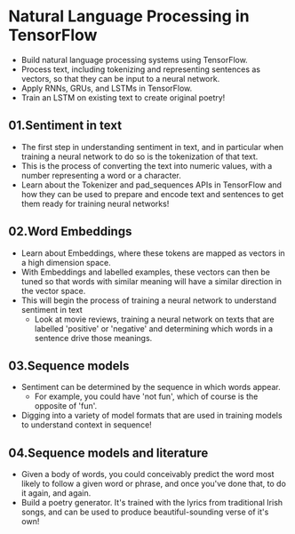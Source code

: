 # Natural Language Processing in TensorFlow
- Build natural language processing systems using TensorFlow. 
- Process text, including tokenizing and representing sentences as vectors, so that they can be input to a neural network. 
- Apply RNNs, GRUs, and LSTMs in TensorFlow. 
- Train an  LSTM on existing text to create original poetry!

## 01.Sentiment in text
- The first step in understanding sentiment in text, and in particular when training a neural network to do so is the tokenization of that text. 
- This is the process of converting the text into numeric values, with a number representing a word or a character. 
- Learn about the Tokenizer and pad_sequences APIs in TensorFlow and how they can be used to prepare and encode text and sentences to get them ready for training neural networks!

## 02.Word Embeddings
- Learn about Embeddings, where these tokens are mapped as vectors in a high dimension space. 
- With Embeddings and labelled examples, these vectors can then be tuned so that words with similar meaning will have a similar direction in the vector space. 
- This will begin the process of training a neural network to understand sentiment in text 
	- Look at movie reviews, training a neural network on texts that are labelled 'positive' or 'negative' and determining which words in a sentence drive those meanings.
	
## 03.Sequence models
- Sentiment can be determined by the sequence in which words appear. 
	- For example, you could have 'not fun', which of course is the opposite of 'fun'. 
- Digging into a variety of model formats that are used in training models to understand context in sequence!

## 04.Sequence models and literature
- Given a body of words, you could conceivably predict the word most likely to follow a given word or phrase, and once you've done that, to do it again, and again. 
- Build a poetry generator. It's trained with the lyrics from traditional Irish songs, and can be used to produce beautiful-sounding verse of it's own!